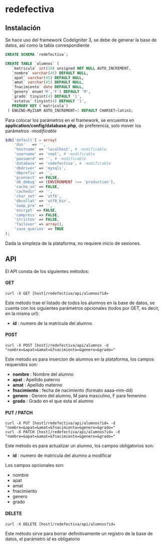 # redefectiva
## Instalación
Se hace uso del framework CodeIgniter 3, se debe de generar la base de datos, asi como la tabla correspondiente
```SQL
CREATE SCHEMA `redefectiva`;

CREATE TABLE `alumnos` (
   `matricula` int(10) unsigned NOT NULL AUTO_INCREMENT,
   `nombre` varchar(45) DEFAULT NULL,
   `apat` varchar(45) DEFAULT NULL,
   `amat` varchar(45) DEFAULT NULL,
   `fnacimiento` date DEFAULT NULL,
   `genero` enum('M','F') DEFAULT 'M',
   `grado` tinyint(4) DEFAULT '1',
   `estatus` tinyint(4) DEFAULT '1',
   PRIMARY KEY (`matricula`)
 ) ENGINE=MyISAM AUTO_INCREMENT=1 DEFAULT CHARSET=latin1;
```
Para colocar los parámetros en el framework, se encuentra en **application/config/database.php**, de preferencia, solo mover los parámetros *-modificable*
```php
$db['default'] = array(
	'dsn'	=> '',
	'hostname' => 'localhost', # -modificable
	'username' => 'root', # -modificable
	'password' => '', # -modificable
	'database' => 'redefectiva', # -modificable
	'dbdriver' => 'mysqli',
	'dbprefix' => '',
	'pconnect' => FALSE,
	'db_debug' => (ENVIRONMENT !== 'production'),
	'cache_on' => FALSE,
	'cachedir' => '',
	'char_set' => 'utf8',
	'dbcollat' => 'utf8_bin',
	'swap_pre' => '',
	'encrypt' => FALSE,
	'compress' => FALSE,
	'stricton' => FALSE,
	'failover' => array(),
	'save_queries' => TRUE
);
```
Dada la simpleza de la plataforma, no requiere inicio de sesiones.

## API
El API consta de los siguientes métodos:
#### GET
```batch
curl -X GET [host]/redefectiva/api/alumnos?id=
```
Este método trae el listado de todos los alumnos en la base de datos, se cuenta con los siguientes parámetros opcionales (todos por GET, es decir, en la misma url):
* **id** : numero de la matricula del alumno.
#### POST
```batch
curl -X POST [host]/redefectiva/api/alumnos -d "nombre=&apat=&amat=&fnacimiento=&genero=&grado="
```
Este metodo es para insercion de alumnos en la plataforma, los campos requeridos son:
* **nombre** : Nombre del alumno
* **apat** : Apellido paterno
* **amat** : Apellido materno
* **fnacimiento** : fecha de nacimiento (formato aaaa-mm-dd)
* **genero** : Genero del alumno, M para masculino, F para femenino
* **grado** : Grado en el que esta el alumno
#### PUT / PATCH
```batch
curl -X PUT [host]/redefectiva/api/alumnos?id= -d "nombre=&apat=&amat=&fnacimiento=&genero=&grado="
curl -X PATCH [host]/redefectiva/api/alumnos?id= -d "nombre=&apat=&amat=&fnacimiento=&genero=&grado="
```
Este método es para actualizar un alumno, los campos obligatorios son:
* **id** : numero de matricula del alumno a modificar

Los campos opcionales son: 
* nombre
* apat
* amat
* fnacimiento
* genero
* grado
#### DELETE
```batch
curl -X DELETE [host]/redefectiva/api/alumnos?id=
```
Este método sirve para borrar definitivamente un registro de la base de datos, el parámetro *id* es obligatorio
